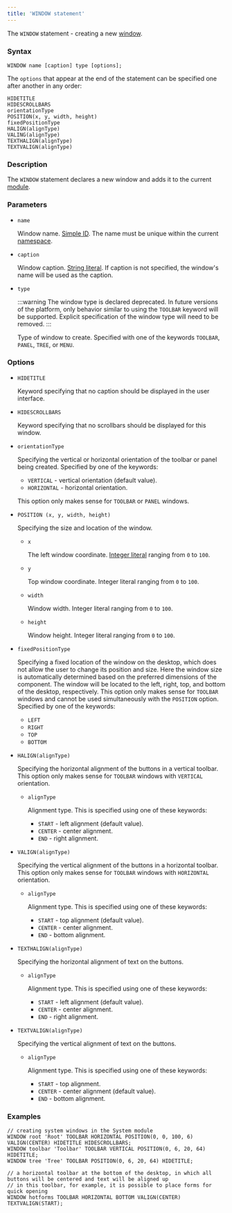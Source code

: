 ```yaml
---
title: 'WINDOW statement'
---
```


The `WINDOW` statement - creating a new [window](Navigator_design.md).

### Syntax

```
WINDOW name [caption] type [options];
```

The `options` that appear at the end of the statement can be specified one after another in any order:

```
HIDETITLE 
HIDESCROLLBARS 
orientationType
POSITION(x, y, width, height)
fixedPositionType
HALIGN(alignType)
VALING(alignType) 
TEXTHALIGN(alignType)
TEXTVALIGN(alignType)
```

### Description

The `WINDOW` statement declares a new window and adds it to the current [module](Modules.md).

### Parameters

- `name`

    Window name. [Simple ID](IDs.md#id). The name must be unique within the current [namespace](Naming.md#namespace).

- `caption`

    Window caption. [String literal](Literals.md#strliteral). If caption is not specified, the window's name will be used as the caption.  

- `type`

    :::warning
    The window type is declared deprecated. In future versions of the platform, only behavior similar to using the `TOOLBAR` keyword will be supported. Explicit specification of the window type will need to be removed.
    :::

    Type of window to create. Specified with one of the keywords `TOOLBAR`, `PANEL`, `TREE`, or `MENU`.

### Options

- `HIDETITLE`

    Keyword specifying that no caption should be displayed in the user interface.

- `HIDESCROLLBARS`

    Keyword specifying that no scrollbars should be displayed for this window.

- `orientationType`

    Specifying the vertical or horizontal orientation of the toolbar or panel being created. Specified by one of the keywords:

    - `VERTICAL` - vertical orientation (default value).
    - `HORIZONTAL` - horizontal orientation.

    This option only makes sense for `TOOLBAR` or `PANEL` windows.

- `POSITION (x, y, width, height)`

    Specifying the size and location of the window. 

    - `x`

        The left window coordinate. [Integer literal](Literals.md#intliteral) ranging from `0` to `100`.

    - `y`

        Top window coordinate. Integer literal ranging from `0` to `100`.

    - `width`

        Window width. Integer literal ranging from `0` to `100`.

    - `height`

        Window height. Integer literal ranging from `0` to `100`.

- `fixedPositionType`

    Specifying a fixed location of the window on the desktop, which does not allow the user to change its position and size. Here the window size is automatically determined based on the preferred dimensions of the component. The window will be located to the left, right, top, and bottom of the desktop, respectively. This option only makes sense for `TOOLBAR` windows and cannot be used simultaneously with the `POSITION` option. Specified by one of the keywords:

    - `LEFT`
    - `RIGHT`
    - `TOP` 
    - `BOTTOM`

- `HALIGN(alignType)`

    Specifying the horizontal alignment of the buttons in a vertical toolbar. This option only makes sense for `TOOLBAR` windows with `VERTICAL` orientation.

    - `alignType`

        Alignment type. This is specified using one of these keywords:

        - `START` - left alignment (default value).
        - `CENTER` - center alignment.
        - `END` - right alignment.

- `VALIGN(alignType)`

    Specifying the vertical alignment of the buttons in a horizontal toolbar. This option only makes sense for `TOOLBAR` windows with `HORIZONTAL` orientation.

    - `alignType`

        Alignment type. This is specified using one of these keywords:

        - `START` - top alignment (default value).
        - `CENTER` - center alignment.
        - `END` - bottom alignment.

- `TEXTHALIGN(alignType)`

    Specifying the horizontal alignment of text on the buttons. 

    - `alignType`

        Alignment type. This is specified using one of these keywords:

        - `START` - left alignment (default value).
        - `CENTER` - center alignment.
        - `END` - right alignment.

- `TEXTVALIGN(alignType)`

    Specifying the vertical alignment of text on the buttons. 

    - `alignType`

        Alignment type. This is specified using one of these keywords:

        - `START` - top alignment.
        - `CENTER` - center alignment (default value).
        - `END` - bottom alignment.


### Examples

```lsf
// creating system windows in the System module
WINDOW root 'Root' TOOLBAR HORIZONTAL POSITION(0, 0, 100, 6) VALIGN(CENTER) HIDETITLE HIDESCROLLBARS;
WINDOW toolbar 'Toolbar' TOOLBAR VERTICAL POSITION(0, 6, 20, 64) HIDETITLE;
WINDOW tree 'Tree' TOOLBAR POSITION(0, 6, 20, 64) HIDETITLE;

// a horizontal toolbar at the bottom of the desktop, in which all buttons will be centered and text will be aligned up
// in this toolbar, for example, it is possible to place forms for quick opening
WINDOW hotforms TOOLBAR HORIZONTAL BOTTOM VALIGN(CENTER) TEXTVALIGN(START);
```

